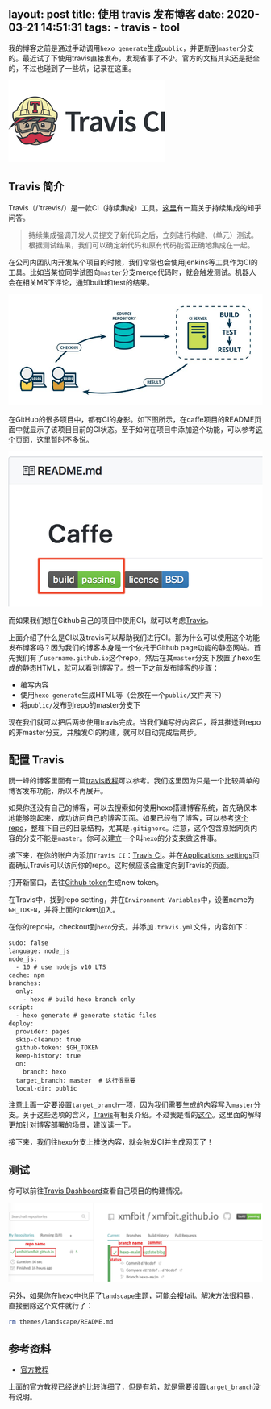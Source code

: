 layout: post
title: 使用 travis 发布博客
date: 2020-03-21 14:51:31
tags:
    - travis
    - tool
---

我的博客之前是通过手动调用`hexo generate`生成`public`，并更新到`master`分支的。最近试了下使用travis直接发布，发现省事了不少。官方的文档其实还是挺全的，不过也碰到了一些坑，记录在这里。

![travis logo](/img/travis_logo.png)
<!-- more -->

## Travis 简介

Travis（/'trævis/）是一款CI（持续集成）工具。[这里](https://www.zhihu.com/question/23444990)有一篇关于持续集成的知乎问答。

> 持续集成强调开发人员提交了新代码之后，立刻进行构建、（单元）测试。根据测试结果，我们可以确定新代码和原有代码能否正确地集成在一起。

在公司内团队内开发某个项目的时候，我们常常也会使用jenkins等工具作为CI的工具。比如当某位同学试图向`master`分支merge代码时，就会触发测试。机器人会在相关MR下评论，通知build和test的结果。

![什么是持续集成](/img/what_is_ci.jpg)

在GitHub的很多项目中，都有CI的身影。如下图所示，在caffe项目的README页面中就显示了该项目目前的CI状态。至于如何在项目中添加这个功能，可以参考[这个页面](https://developer.github.com/v3/repos/statuses/)，这里暂时不多说。

![caffe example](/img/caffe_build_status.png)

而如果我们想在Github自己的项目中使用CI，就可以考虑[Travis](https://travis-ci.org/)。

上面介绍了什么是CI以及travis可以帮助我们进行CI。那为什么可以使用这个功能发布博客吗？因为我们的博客本身是一个依托于Github page功能的静态网站。首先我们有了`username.github.io`这个repo，然后在其`master`分支下放置了hexo生成的静态HTML，就可以看到博客了。想一下之前发布博客的步骤：

- 编写内容
- 使用`hexo generate`生成HTML等（会放在一个`public/`文件夹下）
- 将`public/`发布到repo的master分支下

现在我们就可以把后两步使用travis完成。当我们编写好内容后，将其推送到repo的非master分支，并触发CI的构建，就可以自动完成后两步。

## 配置 Travis

阮一峰的博客里面有一篇[travis教程](http://www.ruanyifeng.com/blog/2017/12/travis_ci_tutorial.html)可以参考。我们这里因为只是一个比较简单的博客发布功能，所以不再展开。

如果你还没有自己的博客，可以去搜索如何使用hexo搭建博客系统，首先确保本地能够跑起来，成功访问自己的博客页面。如果已经有了博客，可以参考[这个repo](https://github.com/hexojs/hexo-starter)，整理下自己的目录结构，尤其是`.gitignore`。注意，这个包含原始网页内容的分支不能是`master`。你可以建立一个叫`hexo`的分支来做这件事。

接下来，在你的账户内添加`Travis CI`：[Travis CI](https://github.com/marketplace/travis-ci)。并在[Applications settings](https://github.com/settings/installations)页面确认Travis可以访问你的repo。这时候应该会重定向到Travis的页面。

打开新窗口，去往[Github token](https://github.com/settings/tokens)生成new token。

在Travis中，找到repo setting，并在`Environment Variables`中，设置name为`GH_TOKEN`，并将上面的token加入。

在你的repo中，checkout到`hexo`分支。并添加`.travis.yml`文件，内容如下：

```
sudo: false
language: node_js
node_js:
  - 10 # use nodejs v10 LTS
cache: npm
branches:
  only:
    - hexo # build hexo branch only
script:
  - hexo generate # generate static files
deploy:
  provider: pages
  skip-cleanup: true
  github-token: $GH_TOKEN
  keep-history: true
  on:
    branch: hexo
  target_branch: master  # 这行很重要
  local-dir: public
```

注意上面一定要设置`target_branch`一项，因为我们需要生成的内容写入`master`分支。关于这些选项的含义，[Travis](https://docs.travis-ci.com/user/deployment/pages/)有相关介绍。不过我是看的[这个](https://bookdown.org/yihui/blogdown/travis-github.html)。这里面的解释更加针对博客部署的场景，建议读一下。

接下来，我们往`hexo`分支上推送内容，就会触发CI并生成网页了！

## 测试

你可以前往[Travis Dashboard](https://travis-ci.com/dashboard)查看自己项目的构建情况。

![travis dashboard](/img/travis_pane.png)

另外，如果你在hexo中也用了`landscape`主题，可能会报fail。解决方法很粗暴，直接删除这个文件就行了：

``` bash
rm themes/landscape/README.md
```

## 参考资料

- [官方教程](https://hexo.io/docs/github-pages)

上面的官方教程已经说的比较详细了，但是有坑，就是需要设置`target_branch`没有说明。